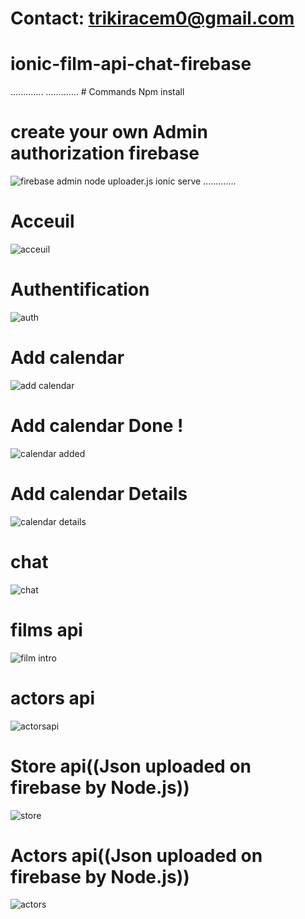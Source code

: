 ﻿# Contact: trikiracem0@gmail.com
# ionic-film-api-chat-firebase
.............
.............
﻿# Commands
 Npm install
 # create your own Admin authorization firebase
 ![firebase admin](https://user-images.githubusercontent.com/84456341/147851990-e1631f7a-8524-4195-a86c-f100d168e3f5.JPG)
 node uploader.js 
 ionic serve
.............
# Acceuil
![acceuil](https://user-images.githubusercontent.com/84456341/147851792-2c87324c-fc96-4eb3-87f9-f34dd07c01be.JPG)
# Authentification
![auth](https://user-images.githubusercontent.com/84456341/147851801-d28d9234-c5ae-4639-87d1-2f3229406da5.JPG)
# Add calendar
![add calendar](https://user-images.githubusercontent.com/84456341/147851818-3bbfac4b-c7cf-4c81-a397-25b1e043bb62.JPG)
# Add calendar Done !
![calendar added](https://user-images.githubusercontent.com/84456341/147851825-0bf9eaae-65b8-4d93-9f64-42e7c9e8f7ce.JPG)
# Add calendar Details
![calendar details](https://user-images.githubusercontent.com/84456341/147851833-79241e96-a3b8-4b4d-889a-cd4735b1a682.JPG)
# chat
![chat](https://user-images.githubusercontent.com/84456341/147851845-6deeb692-1ec5-4355-be6a-47e8018268c7.JPG)
# films api
![film intro](https://user-images.githubusercontent.com/84456341/147851857-c42e8067-d03e-4871-b662-ea95ec513768.JPG)
# actors api
![actorsapi](https://user-images.githubusercontent.com/84456341/147851877-bf62df61-e412-4578-8b39-79a1fd9289d4.JPG)
# Store api((Json uploaded on firebase by Node.js))
![store](https://user-images.githubusercontent.com/84456341/147851902-a3fb4f38-1a2f-494e-a870-bbf0300649f5.JPG)
# Actors api((Json uploaded on firebase by Node.js))
![actors](https://user-images.githubusercontent.com/84456341/147851911-40cc4fd2-9a55-4978-aa14-d2aebfdb2dcc.JPG)

